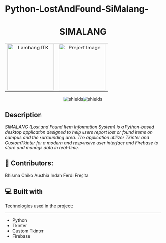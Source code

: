 # Python-LostAndFound-SiMalang-
<h1 align="center" id="title">SIMALANG</h1>
<div align="center">
  <table>
    <tr>
      <td align="center">
        <img src="https://old.itk.ac.id/wp-content/uploads/2020/04/site-logo.png" alt="Lambang ITK" width="150">
      </td>
      <td align="center">
        <img src="https://i.ibb.co/JtQYnTh/Whats-App-Image-2024-11-29-at-10-06-32-f11f1702.jpg" alt="Project Image" width="150">
      </td>
    </tr>
  </table>
</div>

<p align="center"><img src="https://img.shields.io/badge/firebase-ffca28?style=for-the-badge&amp;logo=firebase&amp;logoColor=black" alt="shields"><img src="https://img.shields.io/badge/python-3670A0?style=for-the-badge&amp;logo=python&amp;logoColor=ffdd54" alt="shields"></p>


<h2>Description</h2>

_SIMALANG (Lost and Found Item Information System) is a Python-based desktop application designed to help users report lost or found items on campus and the surrounding area. The application utilizes Tkinter and CustomTkinter for a modern and responsive user interface and Firebase to store and manage data in real-time._

<h2>🍰 Contributors:</h2>


Bhisma
Chiko
Austhia
Indah
Ferdi
Fregita
  
<h2>💻 Built with</h2>
Technologies used in the project:

---

*   Python
*   Tkinter
*   Custom Tkinter
*   Firebase
